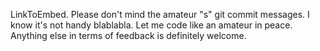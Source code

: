 LinkToEmbed. Please don't mind the amateur "s" git commit messages. I know it's not handy blablabla. Let me code like an amateur in peace. Anything else in terms of feedback is definitely welcome.

